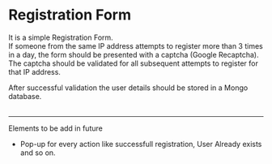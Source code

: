 # Registration Form

It is a simple Registration Form.<br>
If someone from the same IP address attempts to register more than 3 times in a day,
the form should be presented with a captcha (Google Recaptcha). <br>
The captcha should be validated for all subsequent attempts to register for that IP address.<br>

After successful validation the user details should be stored in a Mongo database.<br>
<br><hr>
Elements to be add in future
<ul>
<li> Pop-up for every action like successfull registration, User Already exists and so on.
</ul>
